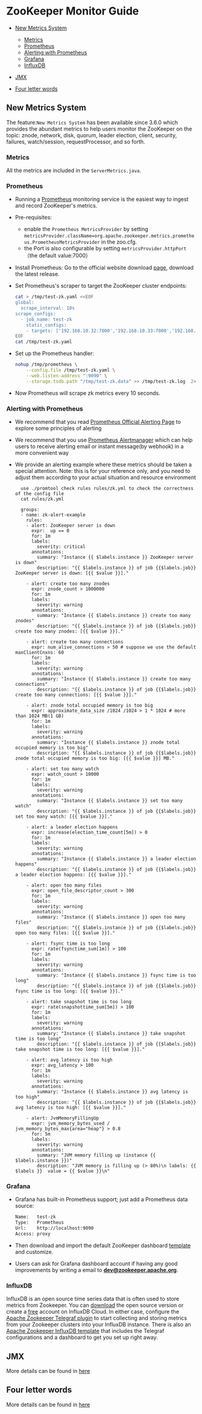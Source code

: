 <!--
Copyright 2002-2021 The Apache Software Foundation

Licensed under the Apache License, Version 2.0 (the "License");
you may not use this file except in compliance with the License.
You may obtain a copy of the License at

http://www.apache.org/licenses/LICENSE-2.0

Unless required by applicable law or agreed to in writing, software
distributed under the License is distributed on an "AS IS" BASIS,
WITHOUT WARRANTIES OR CONDITIONS OF ANY KIND, either express or implied.
See the License for the specific language governing permissions and
limitations under the License.
//-->

# ZooKeeper Monitor Guide

* [New Metrics System](#Metrics-System)
    * [Metrics](#Metrics)
    * [Prometheus](#Prometheus)
    * [Alerting with Prometheus](#Alerting)
    * [Grafana](#Grafana)
    * [InfluxDB](#influxdb)

* [JMX](#JMX)

* [Four letter words](#four-letter-words)

<a name="Metrics-System"></a>

## New Metrics System
The feature:`New Metrics System` has been available since 3.6.0 which provides the abundant metrics
to help users monitor the ZooKeeper on the topic: znode, network, disk, quorum, leader election,
client, security, failures, watch/session, requestProcessor, and so forth.

<a name="Metrics"></a>

### Metrics
All the metrics are included in the `ServerMetrics.java`.

<a name="Prometheus"></a>

### Prometheus
- Running a [Prometheus](https://prometheus.io/) monitoring service is the easiest way to ingest and record ZooKeeper's metrics.
- Pre-requisites:
  - enable the `Prometheus MetricsProvider` by setting `metricsProvider.className=org.apache.zookeeper.metrics.prometheus.PrometheusMetricsProvider` in the zoo.cfg.
  - the Port is also configurable by setting `metricsProvider.httpPort`（the default value:7000）
- Install Prometheus:
  Go to the official website download [page](https://prometheus.io/download/), download the latest release.
  
- Set Prometheus's scraper to target the ZooKeeper cluster endpoints:

    ```bash
    cat > /tmp/test-zk.yaml <<EOF
    global:
      scrape_interval: 10s
    scrape_configs:
      - job_name: test-zk
        static_configs:
        - targets: ['192.168.10.32:7000','192.168.10.33:7000','192.168.10.34:7000']
    EOF
    cat /tmp/test-zk.yaml
    ```

- Set up the Prometheus handler:

    ```bash
    nohup /tmp/prometheus \
        --config.file /tmp/test-zk.yaml \
        --web.listen-address ":9090" \
        --storage.tsdb.path "/tmp/test-zk.data" >> /tmp/test-zk.log  2>&1 &
    ```

- Now Prometheus will scrape zk metrics every 10 seconds.

<a name="Alerting"></a>

### Alerting with Prometheus
- We recommend that you read [Prometheus Official Alerting Page](https://prometheus.io/docs/practices/alerting/) to explore
  some principles of alerting

- We recommend that you use [Prometheus Alertmanager](https://www.prometheus.io/docs/alerting/latest/alertmanager/) which can
  help users to receive alerting email or instant message(by webhook) in a more convenient way

- We provide an alerting example where these metrics should be taken a special attention. Note: this is for your reference only,
  and you need to adjust them according to your actual situation and resource environment


        use ./promtool check rules rules/zk.yml to check the correctness of the config file
        cat rules/zk.yml

        groups:
        - name: zk-alert-example
          rules:
          - alert: ZooKeeper server is down
            expr:  up == 0
            for: 1m
            labels:
              severity: critical
            annotations:
              summary: "Instance {{ $labels.instance }} ZooKeeper server is down"
              description: "{{ $labels.instance }} of job {{$labels.job}} ZooKeeper server is down: [{{ $value }}]."

          - alert: create too many znodes
            expr: znode_count > 1000000
            for: 1m
            labels:
              severity: warning
            annotations:
              summary: "Instance {{ $labels.instance }} create too many znodes"
              description: "{{ $labels.instance }} of job {{$labels.job}} create too many znodes: [{{ $value }}]."

          - alert: create too many connections
            expr: num_alive_connections > 50 # suppose we use the default maxClientCnxns: 60
            for: 1m
            labels:
              severity: warning
            annotations:
              summary: "Instance {{ $labels.instance }} create too many connections"
              description: "{{ $labels.instance }} of job {{$labels.job}} create too many connections: [{{ $value }}]."

          - alert: znode total occupied memory is too big
            expr: approximate_data_size /1024 /1024 > 1 * 1024 # more than 1024 MB(1 GB)
            for: 1m
            labels:
              severity: warning
            annotations:
              summary: "Instance {{ $labels.instance }} znode total occupied memory is too big"
              description: "{{ $labels.instance }} of job {{$labels.job}} znode total occupied memory is too big: [{{ $value }}] MB."

          - alert: set too many watch
            expr: watch_count > 10000
            for: 1m
            labels:
              severity: warning
            annotations:
              summary: "Instance {{ $labels.instance }} set too many watch"
              description: "{{ $labels.instance }} of job {{$labels.job}} set too many watch: [{{ $value }}]."

          - alert: a leader election happens
            expr: increase(election_time_count[5m]) > 0
            for: 1m
            labels:
              severity: warning
            annotations:
              summary: "Instance {{ $labels.instance }} a leader election happens"
              description: "{{ $labels.instance }} of job {{$labels.job}} a leader election happens: [{{ $value }}]."

          - alert: open too many files
            expr: open_file_descriptor_count > 300
            for: 1m
            labels:
              severity: warning
            annotations:
              summary: "Instance {{ $labels.instance }} open too many files"
              description: "{{ $labels.instance }} of job {{$labels.job}} open too many files: [{{ $value }}]."

          - alert: fsync time is too long
            expr: rate(fsynctime_sum[1m]) > 100
            for: 1m
            labels:
              severity: warning
            annotations:
              summary: "Instance {{ $labels.instance }} fsync time is too long"
              description: "{{ $labels.instance }} of job {{$labels.job}} fsync time is too long: [{{ $value }}]."

          - alert: take snapshot time is too long
            expr: rate(snapshottime_sum[5m]) > 100
            for: 1m
            labels:
              severity: warning
            annotations:
              summary: "Instance {{ $labels.instance }} take snapshot time is too long"
              description: "{{ $labels.instance }} of job {{$labels.job}} take snapshot time is too long: [{{ $value }}]."

          - alert: avg latency is too high
            expr: avg_latency > 100
            for: 1m
            labels:
              severity: warning
            annotations:
              summary: "Instance {{ $labels.instance }} avg latency is too high"
              description: "{{ $labels.instance }} of job {{$labels.job}} avg latency is too high: [{{ $value }}]."

          - alert: JvmMemoryFillingUp
            expr: jvm_memory_bytes_used / jvm_memory_bytes_max{area="heap"} > 0.8
            for: 5m
            labels:
              severity: warning
            annotations:
              summary: "JVM memory filling up (instance {{ $labels.instance }})"
              description: "JVM memory is filling up (> 80%)\n labels: {{ $labels }}  value = {{ $value }}\n"


<a name="Grafana"></a>

### Grafana
- Grafana has built-in Prometheus support; just add a Prometheus data source:

    ```bash
    Name:   test-zk
    Type:   Prometheus
    Url:    http://localhost:9090
    Access: proxy
    ```
- Then download and import the default ZooKeeper dashboard [template](https://grafana.com/dashboards/10465) and customize.
- Users can ask for Grafana dashboard account if having any good improvements by writing a email to **dev@zookeeper.apache.org**.

<a name="influxdb"></a>

### InfluxDB

InfluxDB is an open source time series data that is often used to store metrics
from Zookeeper. You can [download](https://portal.influxdata.com/downloads/) the
open source version or create a [free](https://cloud2.influxdata.com/signup)
account on InfluxDB Cloud. In either case, configure the [Apache Zookeeper
Telegraf plugin](https://www.influxdata.com/integration/apache-zookeeper/) to
start collecting and storing metrics from your Zookeeper clusters into your
InfluxDB instance. There is also an [Apache Zookeeper InfluxDB
template](https://www.influxdata.com/influxdb-templates/zookeeper-monitor/) that
includes the Telegraf configurations and a dashboard to get you set up right
away.

<a name="JMX"></a>
## JMX
More details can be found in [here](http://zookeeper.apache.org/doc/current/zookeeperJMX.html)

<a name="four-letter-words"></a>
## Four letter words
More details can be found in [here](http://zookeeper.apache.org/doc/current/zookeeperAdmin.html#sc_zkCommands)
